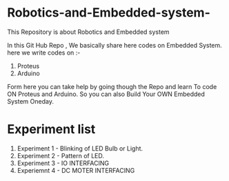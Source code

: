 # Robotics-and-Embedded-system-
This Repository is about Robotics and Embedded system 

In this Git Hub Repo , We basically share here codes on Embedded System.
here we write codes on :-
1. Proteus
2. Arduino

Form here you can take help by going though the Repo and learn To code ON Proteus and Arduino.
So you can also Build Your OWN Embedded System Oneday.

# Experiment list

1. Experiment 1 - Blinking of LED Bulb or Light.
2. Experiment 2 - Pattern of LED.
3. Experiment 3 - IO INTERFACING
4. Experiemnt 4 - DC MOTER INTERFACING
